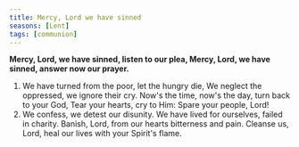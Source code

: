 ```yaml
---
title: Mercy, Lord we have sinned
seasons: [Lent]
tags: [communion]
---
```


**Mercy, Lord, we have sinned, listen to our plea,
Mercy, Lord, we have sinned, answer now our prayer.**

1. We have turned from the poor, let the hungry die,
  We neglect the oppressed, we ignore their cry.
  Now's the time, now's the day,
    turn back to your God,
  Tear your hearts, cry to Him:
    Spare your people, Lord!
1. We confess, we detest our disunity.
  We have lived for ourselves, failed in charity.
  Banish, Lord, from our hearts bitterness and pain.
  Cleanse us, Lord, heal our lives with your Spirit's flame.
